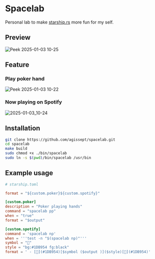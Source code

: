 # Spacelab

Personal lab to make [starship.rs](https://starship.rs) more fun for my self.


## Preview
![Peek 2025-01-03 10-25](https://github.com/user-attachments/assets/fa8332be-505a-4a0c-b587-1224694c442c)

## Feature
### Play poker hand
![Peek 2025-01-03 10-22](https://github.com/user-attachments/assets/bdf1647d-8c13-416a-b0b5-179c2d6b5dec)

### Now playing on Spotify
![2025-01-03_10-24](https://github.com/user-attachments/assets/b20f89b7-3685-4e15-be6f-a2700a4cd97d)

## Installation
```bash
git clone https://github.com/agissept/spacelab.git
cd spacelab
make build
sudo chmod +x ./bin/spacelab
sudo ln -s $(pwd)/bin/spacelab /usr/bin
```


## Example usage
```toml
# starship.toml

format = "${custom.poker}${custom.spotify}"

[custom.poker]
description = "Poker playing hands"
command = "spacelab pp"
when = "true"
format = "$output"

[custom.spotify]
command = 'spacelab np'
when = '''test -n "$(spacelab np)"'''
symbol = ""
style = "bg:#1DB954 fg:black"
format = ' - [](#1DB954)[$symbol ($output )]($style)[](#1DB954)'
```
